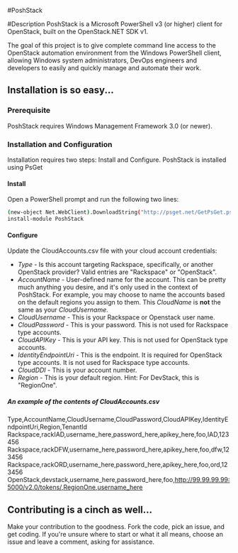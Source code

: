 #PoshStack

#Description
PoshStack is a Microsoft PowerShell v3 (or higher) client for OpenStack, built on the OpenStack.NET SDK v1.

The goal of this project is to give complete command line access to the OpenStack automation environment from the Windows PowerShell client, allowing Windows system administrators, DevOps engineers and developers to easily and quickly manage and automate their work.

## Installation is so easy...

### Prerequisite
PoshStack requires Windows Management Framework 3.0 (or newer).

### Installation and Configuration
Installation requires two steps: Install and Configure. PoshStack is installed using PsGet

#### Install
Open a PowerShell prompt and run the following two lines:
```bash
(new-object Net.WebClient).DownloadString("http://psget.net/GetPsGet.ps1") | iex
install-module PoshStack
```
#### Configure
Update the CloudAccounts.csv file with your cloud account credentials:  
  * _Type_ - Is this account targeting Rackspace, specifically, or another OpenStack provider? Valid entries are "Rackspace" or "OpenStack".
  * _AccountName_ - User-defined name for the account. This can be pretty much anything you desire, and it's only used in the context of PoshStack. For example, you may choose to name the accounts based on the default regions you assign to them. This _CloudName_ is **not** the same as your _CloudUsername_.
  * _CloudUsername_ - This is your Rackspace or Openstack user name.
  * _CloudPassword_ - This is your password. This is not used for Rackspace type accounts.
  * _CloudAPIKey_ - This is your API key. This is not used for OpenStack type accounts.
  * _IdentityEndpointUri_ - This is the endpoint. It is required for OpenStack type accounts. It is not used for Rackspace type accounts.
  * _CloudDDI_ - This is your account number.
  * _Region_ - This is your default region. Hint: For DevStack, this is "RegionOne".

##### An example of the contents of CloudAccounts.csv

Type,AccountName,CloudUsername,CloudPassword,CloudAPIKey,IdentityEndpointUri,Region,TenantId
Rackspace,rackIAD,username_here,password_here,apikey_here,foo,IAD,123456
Rackspace,rackDFW,username_here,password_here,apikey_here,foo,dfw,123456
Rackspace,rackORD,username_here,password_here,apikey_here,foo,ord,123456
OpenStack,devstack,username_here,password_here,foo,http://99.99.99.99:5000/v2.0/tokens/,RegionOne,username_here

## Contributing is a cinch as well...
Make your contribution to the goodness. Fork the code, pick an issue, and get coding. If you're unsure where to start or what it all means, choose an issue and leave a comment, asking for assistance.
